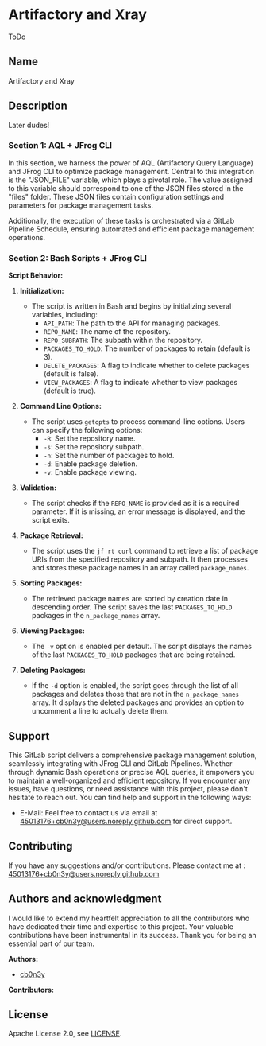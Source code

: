 # Artifactory and Xray

ToDo

## Name
Artifactory and Xray

## Description

Later dudes!

### Section 1: AQL + JFrog CLI 

In this section, we harness the power of AQL (Artifactory Query Language) and JFrog CLI to optimize package management. Central to this integration is the "JSON_FILE" variable, which plays a pivotal role. The value assigned to this variable should correspond to one of the JSON files stored in the "files" folder. These JSON files contain configuration settings and parameters for package management tasks.

Additionally, the execution of these tasks is orchestrated via a GitLab Pipeline Schedule, ensuring automated and efficient package management operations.

### Section 2: Bash Scripts + JFrog CLI

**Script Behavior:**

1. **Initialization:**
   - The script is written in Bash and begins by initializing several variables, including:
     - `API_PATH`: The path to the API for managing packages.
     - `REPO_NAME`: The name of the repository.
     - `REPO_SUBPATH`: The subpath within the repository.
     - `PACKAGES_TO_HOLD`: The number of packages to retain (default is 3).
     - `DELETE_PACKAGES`: A flag to indicate whether to delete packages (default is false).
     - `VIEW_PACKAGES`: A flag to indicate whether to view packages (default is true).

2. **Command Line Options:**
   - The script uses `getopts` to process command-line options. Users can specify the following options:
     - `-R`: Set the repository name.
     - `-s`: Set the repository subpath.
     - `-n`: Set the number of packages to hold.
     - `-d`: Enable package deletion.
     - `-v`: Enable package viewing.

3. **Validation:**
   - The script checks if the `REPO_NAME` is provided as it is a required parameter. If it is missing, an error message is displayed, and the script exits.

4. **Package Retrieval:**
   - The script uses the `jf rt curl` command to retrieve a list of package URIs from the specified repository and subpath. It then processes and stores these package names in an array called `package_names`.

5. **Sorting Packages:**
   - The retrieved package names are sorted by creation date in descending order. The script saves the last `PACKAGES_TO_HOLD` packages in the `n_package_names` array.

6. **Viewing Packages:**
   - The `-v` option is enabled per default. The script displays the names of the last `PACKAGES_TO_HOLD` packages that are being retained.

7. **Deleting Packages:**
   - If the `-d` option is enabled, the script goes through the list of all packages and deletes those that are not in the `n_package_names` array. It displays the deleted packages and provides an option to uncomment a line to actually delete them.

## Support
This GitLab script delivers a comprehensive package management solution, seamlessly integrating with JFrog CLI and GitLab Pipelines. Whether through dynamic Bash operations or precise AQL queries, it empowers you to maintain a well-organized and efficient repository.
If you encounter any issues, have questions, or need assistance with this project, please don't hesitate to reach out. You can find help and support in the following ways:

* E-Mail: Feel free to contact us via email at 45013176+cb0n3y@users.noreply.github.com for direct support.

## Contributing

If you have any suggestions and/or contributions. Please contact me at : 45013176+cb0n3y@users.noreply.github.com

## Authors and acknowledgment
I would like to extend my heartfelt appreciation to all the contributors who have dedicated their time and expertise to this project. Your valuable contributions have been instrumental in its success. Thank you for being an essential part of our team.

**Authors:**
- [cb0n3y](https://github.com/cb0n3y)

**Contributors:**

## License
Apache License 2.0, see [LICENSE](https://github.com/cb0n3y/artifactory_and_xray/blob/main/LICENSE).
